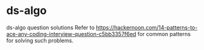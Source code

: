 # ds-algo
ds-algo question solutions
Refer to https://hackernoon.com/14-patterns-to-ace-any-coding-interview-question-c5bb3357f6ed for common patterns for solving such problems.
